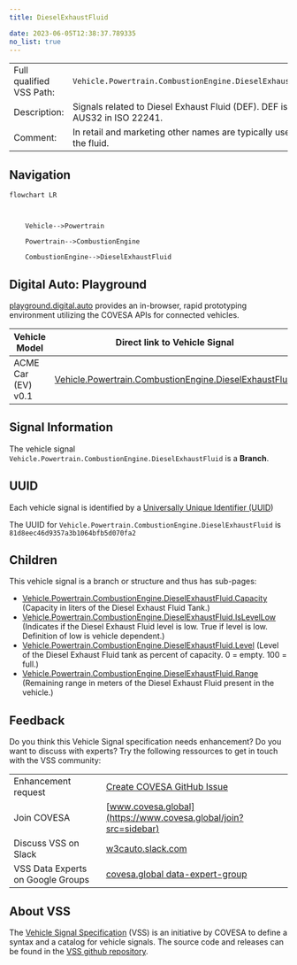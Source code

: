 ```yaml
---
title: DieselExhaustFluid

date: 2023-06-05T12:38:37.789335
no_list: true
---
```



| | |
|---|---|
| Full qualified VSS Path: | `Vehicle.Powertrain.CombustionEngine.DieselExhaustFluid` |
| Description: | Signals related to Diesel Exhaust Fluid (DEF). DEF is called AUS32 in ISO 22241. |
| Comment: | In retail and marketing other names are typically used for the fluid. |

## Navigation

```mermaid
flowchart LR



    Vehicle-->Powertrain

    Powertrain-->CombustionEngine

    CombustionEngine-->DieselExhaustFluid

```


## Digital Auto: Playground

[playground.digital.auto](http://digital.auto) provides an in-browser, rapid prototyping environment utilizing the COVESA APIs for connected vehicles. 

| Vehicle Model | Direct link to Vehicle Signal |
|---|---|
| ACME Car (EV) v0.1 | [Vehicle.Powertrain.CombustionEngine.DieselExhaustFluid](https://digitalauto.netlify.app/model/STLWzk1WyqVVLbfymb4f/cvi/list/Vehicle.Powertrain.CombustionEngine.DieselExhaustFluid/) |


## Signal Information




The vehicle signal `Vehicle.Powertrain.CombustionEngine.DieselExhaustFluid` is a **Branch**.





## UUID

Each vehicle signal is identified by a [Universally Unique Identifier (UUID](https://en.wikipedia.org/wiki/Universally_unique_identifier))

The UUID for `Vehicle.Powertrain.CombustionEngine.DieselExhaustFluid` is `81d8eec46d9357a3b1064bfb5d070fa2`

## Children

This vehicle signal is a branch or structure and thus has sub-pages:

- [Vehicle.Powertrain.CombustionEngine.DieselExhaustFluid.Capacity](capacity/) (Capacity in liters of the Diesel Exhaust Fluid Tank.)
- [Vehicle.Powertrain.CombustionEngine.DieselExhaustFluid.IsLevelLow](islevellow/) (Indicates if the Diesel Exhaust Fluid level is low. True if level is low. Definition of low is vehicle dependent.)
- [Vehicle.Powertrain.CombustionEngine.DieselExhaustFluid.Level](level/) (Level of the Diesel Exhaust Fluid tank as percent of capacity. 0 = empty. 100 = full.)
- [Vehicle.Powertrain.CombustionEngine.DieselExhaustFluid.Range](range/) (Remaining range in meters of the Diesel Exhaust Fluid present in the vehicle.)


## Feedback

Do you think this Vehicle Signal specification needs enhancement? Do you want to discuss with experts? Try the following ressources to get in touch with the VSS community:

| | |
|---|---|
| Enhancement request | [Create COVESA GitHub Issue](https://github.com/COVESA/vehicle_signal_specification/issues/new?body=Please+describe+your+feedback&title=Signal+feedback+Vehicle.Powertrain.CombustionEngine.DieselExhaustFluid) |
| Join COVESA | [www.covesa.global](https://www.covesa.global/join?src=sidebar) |
| Discuss VSS on Slack | [w3cauto.slack.com](http://w3cauto.slack.com/) |
| VSS Data Experts on Google Groups | [covesa.global data-expert-group](https://groups.google.com/a/covesa.global/g/data-expert-group) |

## About VSS

The [Vehicle Signal Specification](https://covesa.github.io/vehicle_signal_specification/) (VSS)
is an initiative by COVESA to define a syntax and a catalog for vehicle signals.
The source code and releases can be found in the [VSS github repository](https://github.com/COVESA/vehicle_signal_specification).


